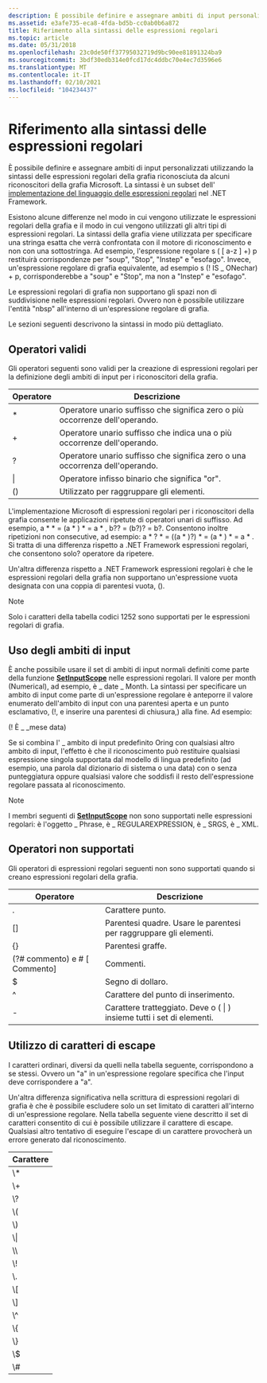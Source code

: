 ```yaml
---
description: È possibile definire e assegnare ambiti di input personalizzati utilizzando la sintassi delle espressioni regolari della grafia riconosciuta da alcuni riconoscitori della grafia Microsoft.
ms.assetid: e3afe735-eca8-4fda-bd5b-cc0ab0b6a872
title: Riferimento alla sintassi delle espressioni regolari
ms.topic: article
ms.date: 05/31/2018
ms.openlocfilehash: 23c0de50ff37795032719d9bc90ee81891324ba9
ms.sourcegitcommit: 3bdf30edb314e0fcd17dc4ddbc70e4ec7d3596e6
ms.translationtype: MT
ms.contentlocale: it-IT
ms.lasthandoff: 02/10/2021
ms.locfileid: "104234437"
---
```

# <a name="regular-expression-syntax-reference"></a>Riferimento alla sintassi delle espressioni regolari

È possibile definire e assegnare ambiti di input personalizzati utilizzando la sintassi delle espressioni regolari della grafia riconosciuta da alcuni riconoscitori della grafia Microsoft. La sintassi è un subset dell' [implementazione del linguaggio delle espressioni regolari](/documentation/?url=%2flibrary%2fcpgenref%2fhtml%2fcpconRegularExpressionsLanguageElements.asp%3fframe%3dtrue) nel .NET Framework.

Esistono alcune differenze nel modo in cui vengono utilizzate le espressioni regolari della grafia e il modo in cui vengono utilizzati gli altri tipi di espressioni regolari. La sintassi della grafia viene utilizzata per specificare una stringa esatta che verrà confrontata con il motore di riconoscimento e non con una sottostringa. Ad esempio, l'espressione regolare s ( \[ a-z \] +) p restituirà corrispondenze per "soup", "Stop", "Instep" e "esofago". Invece, un'espressione regolare di grafia equivalente, ad esempio s (! IS \_ ONechar) + p, corrisponderebbe a "soup" e "Stop", ma non a "Instep" e "esofago".

Le espressioni regolari di grafia non supportano gli spazi non di suddivisione nelle espressioni regolari. Ovvero non è possibile utilizzare l'entità "nbsp" all'interno di un'espressione regolare di grafia.

Le sezioni seguenti descrivono la sintassi in modo più dettagliato.

## <a name="valid-operators"></a>Operatori validi

Gli operatori seguenti sono validi per la creazione di espressioni regolari per la definizione degli ambiti di input per i riconoscitori della grafia.



| Operatore      | Descrizione                                                                           |
|---------------|---------------------------------------------------------------------------------------|
| \*<br/> | Operatore unario suffisso che significa zero o più occorrenze dell'operando.<br/> |
| +<br/>  | Operatore unario suffisso che indica una o più occorrenze dell'operando.<br/>  |
| ?<br/>  | Operatore unario suffisso che significa zero o una occorrenza dell'operando.<br/>   |
| \|<br/> | Operatore infisso binario che significa "or".<br/>                                        |
| ()<br/> | Utilizzato per raggruppare gli elementi.<br/>                                                       |



 

L'implementazione Microsoft di espressioni regolari per i riconoscitori della grafia consente le applicazioni ripetute di operatori unari di suffisso. Ad esempio, a \* \* = (a \* ) \* = a \* , b?? = (b?)? = b?. Consentono inoltre ripetizioni non consecutive, ad esempio: a \* ? \* = ((a \* )?) \* = (a \* ) \* = a \* . Si tratta di una differenza rispetto a .NET Framework espressioni regolari, che consentono solo? operatore da ripetere.

Un'altra differenza rispetto a .NET Framework espressioni regolari è che le espressioni regolari della grafia non supportano un'espressione vuota designata con una coppia di parentesi vuota, ().

> [!Note]  
> Solo i caratteri della tabella codici 1252 sono supportati per le espressioni regolari di grafia.

 

## <a name="using-input-scopes"></a>Uso degli ambiti di input

È anche possibile usare il set di ambiti di input normali definiti come parte della funzione [**SetInputScope**](/windows/win32/api/inputscope/nf-inputscope-setinputscope) nelle espressioni regolari. Il valore per month (Numerical), ad esempio, è \_ date \_ Month. La sintassi per specificare un ambito di input come parte di un'espressione regolare è anteporre il valore enumerato dell'ambito di input con una parentesi aperta e un punto esclamativo, (!, e inserire una parentesi di chiusura,) alla fine. Ad esempio:

(! È \_ \_mese data)

Se si combina l' \_ ambito di input predefinito Oring con qualsiasi altro ambito di input, l'effetto è che il riconoscimento può restituire qualsiasi espressione singola supportata dal modello di lingua predefinito (ad esempio, una parola dal dizionario di sistema o una data) con o senza punteggiatura oppure qualsiasi valore che soddisfi il resto dell'espressione regolare passata al riconoscimento.

> [!Note]  
> I membri seguenti di [**SetInputScope**](/windows/win32/api/inputscope/nf-inputscope-setinputscope) non sono supportati nelle espressioni regolari: è l'oggetto \_ Phrase, è \_ REGULAREXPRESSION, è \_ SRGS, è \_ XML.

 

## <a name="unsupported-operators"></a>Operatori non supportati

Gli operatori di espressioni regolari seguenti non sono supportati quando si creano espressioni regolari della grafia.



| Operatore                                     | Descrizione                                                         |
|----------------------------------------------|---------------------------------------------------------------------|
| .<br/>                                 | Carattere punto.<br/>                                        |
| \[\]<br/>                              | Parentesi quadre. Usare le parentesi per raggruppare gli elementi.<br/>     |
| {}<br/>                                | Parentesi graffe.<br/>                                          |
| (?\# commento) e \# \[ Commento\]<br/> | Commenti.<br/>                                                |
| $<br/>                                 | Segno di dollaro.<br/>                                   |
| ^<br/>                                 | Carattere del punto di inserimento.<br/>                                         |
| -<br/>                                 | Carattere tratteggiato. Deve o ( \| ) insieme tutti i set di elementi.<br/> |



 

## <a name="escaping-characters"></a>Utilizzo di caratteri di escape

I caratteri ordinari, diversi da quelli nella tabella seguente, corrispondono a se stessi. Ovvero un "a" in un'espressione regolare specifica che l'input deve corrispondere a "a".

Un'altra differenza significativa nella scrittura di espressioni regolari di grafia è che è possibile escludere solo un set limitato di caratteri all'interno di un'espressione regolare. Nella tabella seguente viene descritto il set di caratteri consentito di cui è possibile utilizzare il carattere di escape. Qualsiasi altro tentativo di eseguire l'escape di un carattere provocherà un errore generato dal riconoscimento.



| Carattere       |
|-----------------|
| \\\*<br/> |
| \\+<br/>  |
| \\?<br/>  |
| \\(<br/>  |
| \\)<br/>  |
| \\\|<br/> |
| \\\\<br/> |
| \\!<br/>  |
| \\.<br/>  |
| \\\[<br/> |
| \\\]<br/> |
| \\^<br/>  |
| \\{<br/>  |
| \\}<br/>  |
| \\$<br/>  |
| \\\#<br/> |



 

 

 